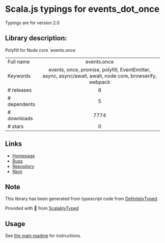 
# Scala.js typings for events_dot_once

Typings are for version 2.0

## Library description:
Polyfill for Node core `events.once

|                    |                 |
| ------------------ | :-------------: |
| Full name          | events.once |
| Keywords           | events, once, promise, polyfill, EventEmitter, async, async/await, await, node core, browserify, webpack |
| # releases         | 8 |
| # dependents       | 5 |
| # downloads        | 7774 |
| # stars            | 0 |

## Links
- [Homepage](https://github.com/davidmarkclements/events.once#readme)
- [Bugs](https://github.com/davidmarkclements/events.once/issues)
- [Repository](https://github.com/davidmarkclements/events.once)
- [Npm](https://www.npmjs.com/package/events.once)
    


## Note
This library has been generated from typescript code from [DefinitelyTyped](https://definitelytyped.org).

Provided with :purple_heart: from [ScalablyTyped](https://github.com/oyvindberg/ScalablyTyped)

## Usage
See [the main readme](../../readme.md) for instructions.


